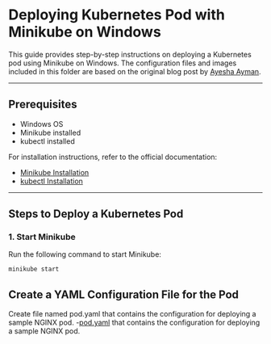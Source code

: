 # Deploying Kubernetes Pod with Minikube on Windows

This guide provides step-by-step instructions on deploying a Kubernetes pod using Minikube on Windows. The configuration files and images included in this folder are based on the original blog post by [Ayesha Ayman](https://medium.com/@ayeshaayman789/deploying-kubernetes-pod-with-minikube-on-windows-64db889d1c8a).

---

## Prerequisites

- Windows OS
- Minikube installed
- kubectl installed

For installation instructions, refer to the official documentation:
- [Minikube Installation](https://minikube.sigs.k8s.io/docs/start/)
- [kubectl Installation](https://kubernetes.io/docs/tasks/tools/)

---

## Steps to Deploy a Kubernetes Pod

### 1. Start Minikube

Run the following command to start Minikube:
```bash
minikube start
```
## Create a YAML Configuration File for the Pod
Create file named pod.yaml that contains the configuration for deploying a sample NGINX pod.
-[pod.yaml](./pod.yaml) that contains the configuration for deploying a sample NGINX pod.

